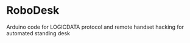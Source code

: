 # RoboDesk
Arduino code for LOGICDATA protocol and remote handset hacking for automated standing desk
